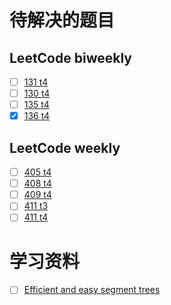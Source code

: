 # 待解决的题目
## LeetCode biweekly
- [ ] [131 t4](https://leetcode.cn/problems/block-placement-queries/)
- [ ] [130 t4](https://leetcode.cn/problems/find-products-of-elements-of-big-array/description/)
- [ ] [135 t4](https://leetcode.cn/problems/maximum-score-from-grid-operations/description/)
- [x] [136 t4](https://leetcode.cn/problems/time-taken-to-mark-all-nodes/description/)

## LeetCode weekly
- [ ] [405 t4](https://leetcode.cn/problems/construct-string-with-minimum-cost/description/)
- [ ] [408 t4](https://leetcode.cn/problems/check-if-the-rectangle-corner-is-reachable/description/)
- [ ] [409 t4](https://leetcode.cn/problems/alternating-groups-iii/description/)
- [ ] [411 t3](https://leetcode.cn/problems/find-the-largest-palindrome-divisible-by-k/description/)
- [ ] [411 t4](https://leetcode.cn/problems/count-substrings-that-satisfy-k-constraint-ii/description/)

# 学习资料
- [ ] [Efficient and easy segment trees](https://codeforces.com/blog/entry/18051)